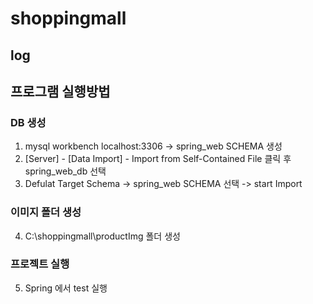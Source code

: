 # shoppingmall
## log
## 
## 프로그램 실행방법
### DB 생성
1. mysql workbench localhost:3306 -> spring_web SCHEMA 생성
2. [Server] - [Data Import] - Import from Self-Contained File 클릭 후 spring_web_db 선택
3. Defulat Target Schema -> spring_web SCHEMA 선택 -> start Import
### 이미지 폴더 생성
4. C:\shoppingmall\productImg 폴더 생성
### 프로젝트 실행
5. Spring 에서 test 실행

